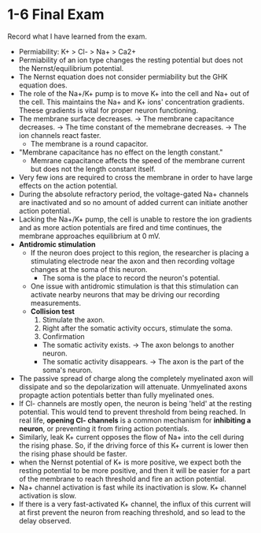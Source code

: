 # 1-6 Final Exam

Record what I have learned from the exam.

- Permiability: K+ > Cl- > Na+ > Ca2+
- Permiability of an ion type changes the resting potential but does not the Nernst/equilibrium potential.
- The Nernst equation does not consider permiability but the GHK equation does.
- The role of the Na+/K+ pump is to move K+ into the cell and Na+ out of the cell. This maintains the Na+ and K+ ions' concentration gradients. Theese gradients is vital for proper neuron functioning.
- The membrane surface decreases. -> The membrane capacitance decreases. -> The time constant of the memebrane decreases. -> The ion channels react faster.
  - The membrane is a round capacitor.
- "Membrane capacitance has no effect on the length constant."
  - Memrane capacitance affects the speed of the membrane current but does not the length constant itself.
- Very few ions are required to cross the membrane in order to have large effects on the action potential.
- During the absolute refractory period, the voltage-gated Na+ channels are inactivated and so no amount of added current can initiate another action potential.
- Lacking the Na+/K+ pump, the cell is unable to restore the ion gradients and as more action potentials are fired and time continues, the membrane approaches equilibrium at 0 mV.
- **Antidromic stimulation**
  - If the neuron does project to this region, the researcher is placing a stimulating electrode near the axon and then recording voltage changes at the soma of this neuron.
    - The soma is the place to record the neuron's potential.
  - One issue with antidromic stimulation is that this stimulation can activate nearby neurons that may be driving our recording measurements.
  - **Collision test**
    1. Stimulate the axon.
    1. Right after the somatic activity occurs, stimulate the soma.
    1. Confirmation
      - The somatic activity exists. -> The axon belongs to another neuron.
      - The somatic activity disappears. -> The axon is the part of the soma's neuron.
- The passive spread of charge along the completely myelinated axon will dissipate and so the depolarization will attenuate. Unmyelinated axons propagte action potentials better than fully myelinated ones.
- If Cl- channels are mostly open, the neuron is being 'held' at the resting potential. This would tend to prevent threshold from being reached. In real life, **opening Cl- channels** is a common mechanism for **inhibiting a neuron**, or preventing it from firing action potentials.
- Similarly, leak K+ current opposes the flow of Na+ into the cell during the rising phase. So, if the driving force of this K+ current is lower then the rising phase should be faster.
- when the Nernst potential of K+ is more positive, we expect both the resting potential to be more positive, and then it will be easier for a part of the membrane to reach threshold and fire an action potential.
- Na+ channel activation is fast while its inactivation is slow. K+ channel activation is slow.
- If there is a very fast-activated K+ channel, the influx of this current will at first prevent the neuron from reaching threshold, and so lead to the delay observed.